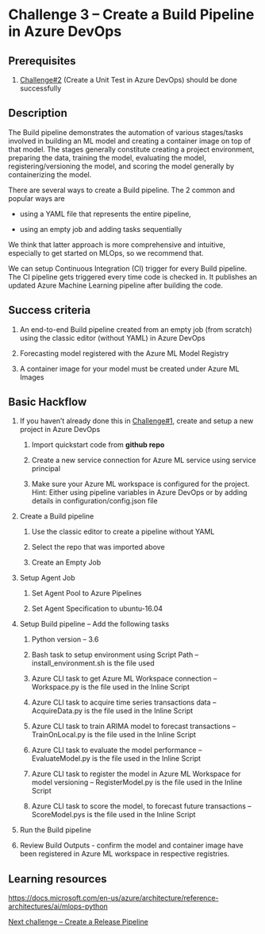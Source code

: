 # Challenge 3 – Create a Build Pipeline in Azure DevOps

## Prerequisites

1.  [Challenge\#2](02-UnitTesting.md) (Create a Unit Test in Azure DevOps)
    should be done successfully

## Description

The Build pipeline demonstrates the automation of various stages/tasks involved
in building an ML model and creating a container image on top of that model. The
stages generally constitute creating a project environment, preparing the data,
training the model, evaluating the model, registering/versioning the model, and
scoring the model generally by containerizing the model.

There are several ways to create a Build pipeline. The 2 common and popular ways
are

-   using a YAML file that represents the entire pipeline,

-   using an empty job and adding tasks sequentially

We think that latter approach is more comprehensive and intuitive, especially to
get started on MLOps, so we recommend that.

We can setup Continuous Integration (CI) trigger for every Build pipeline. The
CI pipeline gets triggered every time code is checked in. It publishes an
updated Azure Machine Learning pipeline after building the code.

## Success criteria

1.  An end-to-end Build pipeline created from an empty job (from scratch) using
    the classic editor (without YAML) in Azure DevOps

2.  Forecasting model registered with the Azure ML Model Registry

3.  A container image for your model must be created under Azure ML Images

## Basic Hackflow

1.  If you haven’t already done this in
    [Challenge\#1](01-TimeSeriesForecasting.md), create and setup a new project
    in Azure DevOps

    1.  Import quickstart code from **github repo**

    2.  Create a new service connection for Azure ML service using service
        principal

    3.  Make sure your Azure ML workspace is configured for the project. Hint: Either using pipeline variables in Azure DevOps or by adding details in configuration/config.json file 

2.  Create a Build pipeline

    1.  Use the classic editor to create a pipeline without YAML

    2.  Select the repo that was imported above

    3.  Create an Empty Job

3.  Setup Agent Job

    1.  Set Agent Pool to Azure Pipelines

    2.  Set Agent Specification to ubuntu-16.04

4.  Setup Build pipeline – Add the following tasks

    1.  Python version – 3.6

    2.  Bash task to setup environment using Script Path –
        install_environment.sh is the file used

    3.  Azure CLI task to get Azure ML Workspace connection – Workspace.py is
        the file used in the Inline Script

    4.  Azure CLI task to acquire time series transactions data – AcquireData.py
        is the file used in the Inline Script

    5.  Azure CLI task to train ARIMA model to forecast transactions –
        TrainOnLocal.py is the file used in the Inline Script

    6.  Azure CLI task to evaluate the model performance – EvaluateModel.py is
        the file used in the Inline Script

    7.  Azure CLI task to register the model in Azure ML Workspace for model
        versioning – RegisterModel.py is the file used in the Inline Script

    8.  Azure CLI task to score the model, to forecast future transactions –
        ScoreModel.pys is the file used in the Inline Script

5.  Run the Build pipeline

6.  Review Build Outputs - confirm the model and container image have been registered in Azure ML workspace in respective registries.

## Learning resources

<https://docs.microsoft.com/en-us/azure/architecture/reference-architectures/ai/mlops-python>

[Next challenge – Create a Release Pipeline](04-ReleasePipeline.md)
